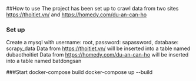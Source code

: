##How to use
The project has been set up to crawl data from two sites https://thoitiet.vn/ and https://homedy.com/du-an-can-ho

### Set up
Create a mysql with username: root, password: sapassword, database: scrapy_data
Data from https://thoitiet.vn/ will be inserted into a table named dubaothoitiet
Data from https://homedy.com/du-an-can-ho will be inserted into a table named batdongsan

###Start
docker-compose build
docker-compose up --build
